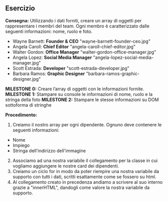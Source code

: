 ## Esercizio

**Consegna:**
Utilizzando i dati forniti, creare un array di oggetti per rappresentare i membri del team.
Ogni membro è caratterizzato dalle seguenti informazioni: nome, ruolo e foto.

- Wayne Barnett: **Founder & CEO**	        "wayne-barnett-founder-ceo.jpg"
- Angela Caroll:	**Chief Editor**	        "angela-caroll-chief-editor.jpg"
- Walter Gordon:	**Office Manager**	        "walter-gordon-office-manager.jpg"
- Angela Lopez:	**Social Media Manager**	"angela-lopez-social-media-manager.jpg"
- Scott Estrada:	**Developer** "scott-estrada-developer.jpg"
- Barbara Ramos:	**Graphic Designer**	    "barbara-ramos-graphic-designer.jpg"

**MILESTONE 0:**
Creare l’array di oggetti con le informazioni fornite.
**MILESTONE 1:**
Stampare su console le informazioni di nome, ruolo e la stringa della foto
**MILESTONE 2:**
Stampare le stesse informazioni su DOM sottoforma di stringhe

**Procedimento:**
1. Creiamo il nostro array per ogni dipendente. Ognuno deve contenere le seguenti informazioni:
- Nome
- Impiego
- Stringa dell'indirizzo dell'immagine
2. Associamo ad una nostra variabile il collegamento per la classe in cui vogliamo aggiungere le nostre card dei dipendenti.
3. Creiamo un ciclo for in modo da poter riempire una nostra variabile da supporto con tutti i dati, scritti esattamente come se fossero su html.
4. Al collegamento creato in precedenza andiamo a scrivere al suo interno grazie a "innerHTML", dandogli come valore la nostra variabile da supporto.